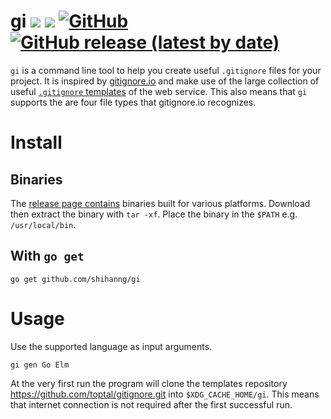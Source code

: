 # gi [![](https://github.com/shihanng/gi/workflows/main/badge.svg?branch=develop)](https://github.com/shihanng/gi/actions?query=workflow%3Amain) [![](https://github.com/shihanng/gi/workflows/release/badge.svg?branch=develop)](https://github.com/shihanng/gi/actions?query=workflow%3Arelease) [![GitHub](https://img.shields.io/github/license/shihanng/gi)](https://github.com/shihanng/gi/blob/develop/LICENSE) [![GitHub release (latest by date)](https://img.shields.io/github/v/release/shihanng/gi)](https://github.com/shihanng/gi/releases)

`gi` is a command line tool to help you create useful `.gitignore` files for your project.
It is inspired by [gitignore.io](https://www.gitignore.io/) and make use of
the large collection of useful [`.gitignore` templates](https://github.com/toptal/gitignore) of the web service.
This also means that `gi` supports the are four file types that gitignore.io recognizes.

# Install

## Binaries

The [release page contains](https://github.com/shihanng/gi/releases) binaries built
for various platforms. Download then extract the binary with `tar -xf`.
Place the binary in the `$PATH` e.g. `/usr/local/bin`.

## With `go get`

```
go get github.com/shihanng/gi
```

# Usage

Use the supported language as input arguments.

```
gi gen Go Elm
```

At the very first run the program will clone the templates repository <https://github.com/toptal/gitignore.git>
into `$XDG_CACHE_HOME/gi`.
This means that internet connection is not required after the first successful run.
